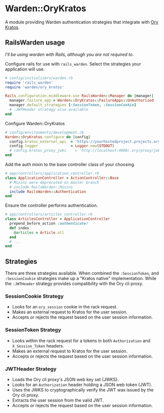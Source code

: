 # Warden::OryKratos

A module providing Warden authentication strategies that integrate with [Ory Kratos](https://www.ory.sh/kratos/).

## RailsWarden usage

_I'll be using warden with Rails, although you are not required to._

Configure rails for use with `rails_warden`. Select the strategies your application will use.

```ruby
# config/initializers/warden.rb
require 'rails_warden'
require 'warden/ory_kratos'

Rails.configuration.middleware.use RailsWarden::Manager do |manager|
  manager.failure_app = Warden::OryKratos::FailureApps::UnAuthorized
  manager.default_strategies [:SessionToken, :SessionCookie]
  # :JWTHeader strategy also available
end
```

Configure Warden::OryKratos

```ruby
# config/environments/development.rb
Warden::OryKratos.configure do |config|
  config.kratos_external_api  = 'https://yourhostedproject.projects.oryapis.com'
  config.logger               = Logger.new(STDOUT)
  # config.kratos_proxy_jwks    = 'http://localhost:4000/.ory/proxy/jwks.json'
end
```

Add the auth mixin to the base controller class of your choosing.

```ruby
# app/controllers/application_controller.rb
class ApplicationController < ActionController::Base
  # Mixins were deprecated on master branch
  # include RailsWarden::Mixins
  include RailsWarden::Authentication
end
```

Ensure the controller performs authentication.

```ruby
# app/controllers/articles_controller.rb
class ArticlesController < ApplicationController
  prepend_before_action :authenticate!
  def index
    @articles = Article.all
  end
  # ...
end
```

## Strategies

There are three strategies available. When combined the `:SessionToken`, and `:SessionCookie` strategies make up a "Kratos native" implementation. While the `:JWTHeader` strategy provides compatibility with the Ory cli proxy.

### SessionCookie Strategy

- Looks for an `ory_session` cookie in the rack request.
- Makes an external request to Kratos for the user session.
- Accepts or rejects the request based on the user session information.

### SessionToken Strategy

- Looks within the rack request for a tokens in both `Authorization` and `X_Session_Token` headers.
- Makes an external request to Kratos for the user session.
- Accepts or rejects the request based on the user session information.

### JWTHeader Strategy

- Loads the Ory cli proxy's JSON web key set (JWKS).
- Looks for an `Authorization` header holding a JSON web token (JWT).
- Uses the JWKS to cryptographically verify the JWT was issued by the Ory cli proxy.
- Extracts the user session from the valid JWT.
- Accepts or rejects the request based on the user session information.
